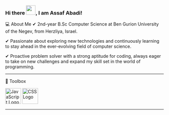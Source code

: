 ### Hi there <img src="https://raw.githubusercontent.com/MartinHeinz/MartinHeinz/master/wave.gif" width="30px">, I am Assaf Abadi!
💻  About Me
✔ 2nd-year B.Sc Computer Science at Ben Gurion University of the Negev, from Herzliya, Israel.

✔ Passionate about exploring new technologies and continuously learning to stay ahead in the ever-evolving field of computer science.

✔ Proactive problem solver with a strong aptitude for coding, always eager to take on new challenges and expand my skill set in the world of programming.

---

🧰 Toolbox

<img src="https://cdn.worldvectorlogo.com/logos/javascript.svg" alt="JavaScript Logo" width="50" height="50"/> <img src="https://cdn.worldvectorlogo.com/logos/css3.svg" alt="CSS Logo" width="50" height="50"/>

---
<!--
**AssafAbadi/AssafAbadi** is a ✨ _special_ ✨ repository because its `README.md` (this file) appears on your GitHub profile.

Here are some ideas to get you started:

- 🔭 I’m currently working on ...
- 🌱 I’m currently learning ...
- 👯 I’m looking to collaborate on ...
- 🤔 I’m looking for help with ...
- 💬 Ask me about ...
- 📫 How to reach me: ...
- 😄 Pronouns: ...
- ⚡ Fun fact: ...
-->
